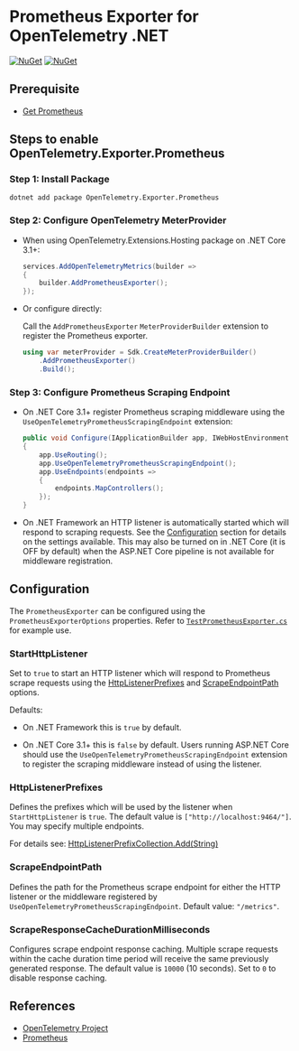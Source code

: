 # Prometheus Exporter for OpenTelemetry .NET

[![NuGet](https://img.shields.io/nuget/v/OpenTelemetry.Exporter.Prometheus.svg)](https://www.nuget.org/packages/OpenTelemetry.Exporter.Prometheus)
[![NuGet](https://img.shields.io/nuget/dt/OpenTelemetry.Exporter.Prometheus.svg)](https://www.nuget.org/packages/OpenTelemetry.Exporter.Prometheus)

## Prerequisite

* [Get Prometheus](https://prometheus.io/docs/introduction/first_steps/)

## Steps to enable OpenTelemetry.Exporter.Prometheus

### Step 1: Install Package

```shell
dotnet add package OpenTelemetry.Exporter.Prometheus
```

### Step 2: Configure OpenTelemetry MeterProvider

* When using OpenTelemetry.Extensions.Hosting package on .NET Core 3.1+:

    ```csharp
    services.AddOpenTelemetryMetrics(builder =>
    {
        builder.AddPrometheusExporter();
    });
    ```

* Or configure directly:

    Call the `AddPrometheusExporter` `MeterProviderBuilder` extension to
    register the Prometheus exporter.

    ```csharp
    using var meterProvider = Sdk.CreateMeterProviderBuilder()
        .AddPrometheusExporter()
        .Build();
    ```

### Step 3: Configure Prometheus Scraping Endpoint

* On .NET Core 3.1+ register Prometheus scraping middleware using the
  `UseOpenTelemetryPrometheusScrapingEndpoint` extension:

    ```csharp
    public void Configure(IApplicationBuilder app, IWebHostEnvironment env)
    {
        app.UseRouting();
        app.UseOpenTelemetryPrometheusScrapingEndpoint();
        app.UseEndpoints(endpoints =>
        {
            endpoints.MapControllers();
        });
    }
    ```

* On .NET Framework an HTTP listener is automatically started which will respond
  to scraping requests. See the [Configuration](#configuration) section for
  details on the settings available. This may also be turned on in .NET Core (it
  is OFF by default) when the ASP.NET Core pipeline is not available for
  middleware registration.

## Configuration

The `PrometheusExporter` can be configured using the `PrometheusExporterOptions`
properties. Refer to
[`TestPrometheusExporter.cs`](../../examples/Console/TestPrometheusExporter.cs)
for example use.

### StartHttpListener

Set to `true` to start an HTTP listener which will respond to Prometheus scrape
requests using the [HttpListenerPrefixes](#httplistenerprefixes) and
[ScrapeEndpointPath](#scrapeendpointpath) options.

Defaults:

* On .NET Framework this is `true` by default.

* On .NET Core 3.1+ this is `false` by default. Users running ASP.NET Core
  should use the `UseOpenTelemetryPrometheusScrapingEndpoint` extension to
  register the scraping middleware instead of using the listener.

### HttpListenerPrefixes

Defines the prefixes which will be used by the listener when `StartHttpListener`
is `true`. The default value is `["http://localhost:9464/"]`. You may specify
multiple endpoints.

For details see:
[HttpListenerPrefixCollection.Add(String)](https://docs.microsoft.com/dotnet/api/system.net.httplistenerprefixcollection.add)

### ScrapeEndpointPath

Defines the path for the Prometheus scrape endpoint for
either the HTTP listener or the middleware registered by
`UseOpenTelemetryPrometheusScrapingEndpoint`. Default value: `"/metrics"`.

### ScrapeResponseCacheDurationMilliseconds

Configures scrape endpoint response caching. Multiple scrape requests within the
cache duration time period will receive the same previously generated response.
The default value is `10000` (10 seconds). Set to `0` to disable response
caching.

## References

* [OpenTelemetry Project](https://opentelemetry.io/)
* [Prometheus](https://prometheus.io)
